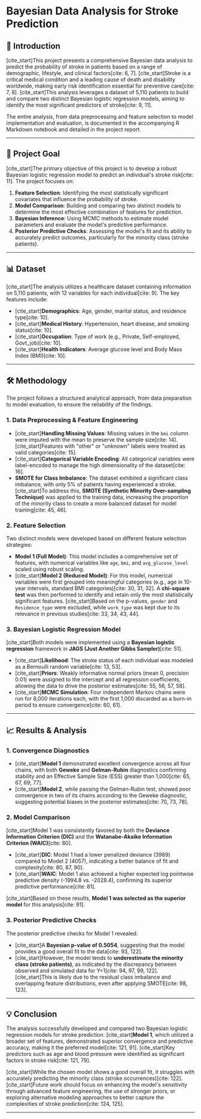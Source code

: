 # Bayesian Data Analysis for Stroke Prediction

## 🚀 Introduction

[cite_start]This project presents a comprehensive Bayesian data analysis to predict the probability of stroke in patients based on a range of demographic, lifestyle, and clinical factors[cite: 6, 7]. [cite_start]Stroke is a critical medical condition and a leading cause of death and disability worldwide, making early risk identification essential for preventive care[cite: 7, 8]. [cite_start]This analysis leverages a dataset of 5,110 patients to build and compare two distinct Bayesian logistic regression models, aiming to identify the most significant predictors of stroke[cite: 9, 11].

The entire analysis, from data preprocessing and feature selection to model implementation and evaluation, is documented in the accompanying R Markdown notebook and detailed in the project report.

***

## 🎯 Project Goal

[cite_start]The primary objective of this project is to develop a robust Bayesian logistic regression model to predict an individual's stroke risk[cite: 11]. The project focuses on:

1.  **Feature Selection**: Identifying the most statistically significant covariates that influence the probability of stroke.
2.  **Model Comparison**: Building and comparing two distinct models to determine the most effective combination of features for prediction.
3.  **Bayesian Inference**: Using MCMC methods to estimate model parameters and evaluate the model's predictive performance.
4.  **Posterior Predictive Checks**: Assessing the model's fit and its ability to accurately predict outcomes, particularly for the minority class (stroke patients).

***

## 📊 Dataset

[cite_start]The analysis utilizes a healthcare dataset containing information on 5,110 patients, with 12 variables for each individual[cite: 9]. The key features include:

* [cite_start]**Demographics**: Age, gender, marital status, and residence type[cite: 10].
* [cite_start]**Medical History**: Hypertension, heart disease, and smoking status[cite: 10].
* [cite_start]**Occupation**: Type of work (e.g., Private, Self-employed, Govt_job)[cite: 10].
* [cite_start]**Health Indicators**: Average glucose level and Body Mass Index (BMI)[cite: 10].

***

## 🛠️ Methodology

The project follows a structured analytical approach, from data preparation to model evaluation, to ensure the reliability of the findings.

### 1. Data Preprocessing & Feature Engineering

* [cite_start]**Handling Missing Values**: Missing values in the `bmi` column were imputed with the mean to preserve the sample size[cite: 14]. [cite_start]Features with "other" or "unknown" labels were treated as valid categories[cite: 15].
* [cite_start]**Categorical Variable Encoding**: All categorical variables were label-encoded to manage the high dimensionality of the dataset[cite: 16].
* **SMOTE for Class Imbalance**: The dataset exhibited a significant class imbalance, with only 5% of patients having experienced a stroke. [cite_start]To address this, **SMOTE (Synthetic Minority Over-sampling Technique)** was applied to the training data, increasing the proportion of the minority class to create a more balanced dataset for model training[cite: 45, 46].

### 2. Feature Selection

Two distinct models were developed based on different feature selection strategies:

* **Model 1 (Full Model)**: This model includes a comprehensive set of features, with numerical variables like `age`, `bmi`, and `avg_glucose_level` scaled using robust scaling.
* [cite_start]**Model 2 (Reduced Model)**: For this model, numerical variables were first grouped into meaningful categories (e.g., age in 10-year intervals, standard BMI categories)[cite: 30, 31, 32]. A **chi-square test** was then performed to identify and retain only the most statistically significant features. [cite_start]Based on the p-values, `gender` and `Residence_type` were excluded, while `work_type` was kept due to its relevance in previous studies[cite: 33, 34, 43, 44].

### 3. Bayesian Logistic Regression Model

[cite_start]Both models were implemented using a **Bayesian logistic regression** framework in **JAGS (Just Another Gibbs Sampler)**[cite: 51].

* [cite_start]**Likelihood**: The stroke status of each individual was modeled as a Bernoulli random variable[cite: 13, 53].
* [cite_start]**Priors**: Weakly informative normal priors (mean 0, precision 0.01) were assigned to the intercept and all regression coefficients, allowing the data to drive the posterior estimates[cite: 55, 56, 57, 58].
* [cite_start]**MCMC Simulation**: Four independent Markov chains were run for 8,000 iterations each, with the first 1,000 discarded as a burn-in period to ensure convergence[cite: 60, 61].

***

## 📈 Results & Analysis

### 1. Convergence Diagnostics

* [cite_start]**Model 1** demonstrated excellent convergence across all four chains, with both **Geweke** and **Gelman-Rubin** diagnostics confirming stability and an Effective Sample Size (ESS) greater than 1,000[cite: 65, 67, 69, 77].
* [cite_start]**Model 2**, while passing the Gelman-Rubin test, showed poor convergence in two of its chains according to the Geweke diagnostic, suggesting potential biases in the posterior estimates[cite: 70, 73, 78].

### 2. Model Comparison

[cite_start]Model 1 was consistently favored by both the **Deviance Information Criterion (DIC)** and the **Watanabe-Akaike Information Criterion (WAIC)**[cite: 80].

* [cite_start]**DIC**: Model 1 had a lower penalized deviance (3989) compared to Model 2 (4057), indicating a better balance of fit and complexity[cite: 80, 87, 90].
* [cite_start]**WAIC**: Model 1 also achieved a higher expected log pointwise predictive density (-1994.8 vs. -2028.4), confirming its superior predictive performance[cite: 81].

[cite_start]Based on these results, **Model 1 was selected as the superior model** for this analysis[cite: 91].

### 3. Posterior Predictive Checks

The posterior predictive checks for Model 1 revealed:

* [cite_start]A **Bayesian p-value of 0.5054**, suggesting that the model provides a good overall fit to the data[cite: 93, 122].
* [cite_start]However, the model tends to **underestimate the minority class (stroke patients)**, as indicated by the discrepancy between observed and simulated data for Y=1[cite: 94, 97, 99, 122]. [cite_start]This is likely due to the residual class imbalance and overlapping feature distributions, even after applying SMOTE[cite: 98, 123].

***

## 💡 Conclusion

The analysis successfully developed and compared two Bayesian logistic regression models for stroke prediction. [cite_start]**Model 1**, which utilized a broader set of features, demonstrated superior convergence and predictive accuracy, making it the preferred model[cite: 121, 91]. [cite_start]Key predictors such as age and blood pressure were identified as significant factors in stroke risk[cite: 121, 79].

[cite_start]While the chosen model shows a good overall fit, it struggles with accurately predicting the minority class (stroke occurrences)[cite: 122]. [cite_start]Future work should focus on enhancing the model's sensitivity through advanced feature engineering, the use of stronger priors, or exploring alternative modeling approaches to better capture the complexities of stroke prediction[cite: 124, 125].

***
